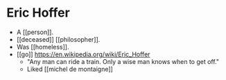 # Eric Hoffer

- A [[person]].
- [[deceased]] [[philosopher]].
- Was [[homeless]].
- [[go]] https://en.wikipedia.org/wiki/Eric_Hoffer
  - "Any man can ride a train. Only a wise man knows when to get off."
  - Liked [[michel de montaigne]]


